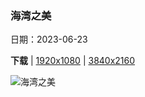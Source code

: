 ### 海湾之美

日期：2023-06-23

**下载**  |  [1920x1080](https://cn.bing.com/th?id=OHR.NhaTrang_ZH-CN5834700560_1920x1080.jpg)  |  [3840x2160](https://cn.bing.com/th?id=OHR.NhaTrang_ZH-CN5834700560_UHD.jpg)

![海湾之美](https://cn.bing.com/th?id=OHR.NhaTrang_ZH-CN5834700560_1920x1080.jpg "芽富湾，芽庄，越南 (© Thang Tat Nguyen/Getty Images)")

